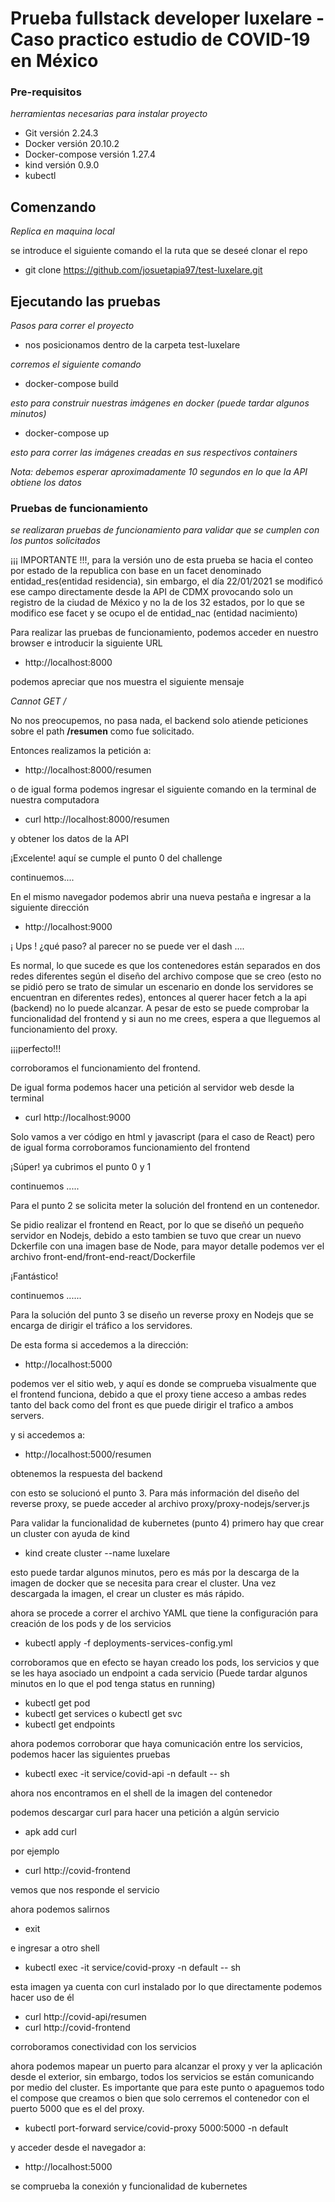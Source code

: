 # Prueba fullstack developer luxelare - Caso practico estudio de COVID-19 en México


### Pre-requisitos

_herramientas necesarias para instalar proyecto_

- Git versión 2.24.3
- Docker versión 20.10.2
- Docker-compose versión 1.27.4
- kind versión 0.9.0
- kubectl
## Comenzando

_Replica en maquina local_

se introduce el siguiente comando el la ruta que se deseé clonar el repo

- git clone https://github.com/josuetapia97/test-luxelare.git

## Ejecutando las pruebas

_Pasos para correr el proyecto_

- nos posicionamos dentro de la carpeta test-luxelare

_corremos el siguiente comando_
- docker-compose build


_esto para construir nuestras imágenes en docker (puede tardar algunos minutos)_
- docker-compose up


_esto para correr las imágenes creadas en sus respectivos containers_

_Nota: debemos esperar aproximadamente 10 segundos en lo que la API obtiene los datos_

### Pruebas de funcionamiento

_se realizaran pruebas de funcionamiento para validar que se cumplen con los puntos solicitados_

¡¡¡ IMPORTANTE !!!, para la versión uno de esta prueba se hacia el conteo por estado de la republica con base en un facet denominado entidad_res(entidad residencia), sin embargo, el día  22/01/2021 se modificó ese campo directamente desde la API de CDMX provocando solo un registro de la ciudad de México y no la de los 32 estados, por lo que se modifico ese facet y se ocupo el de entidad_nac (entidad nacimiento)

Para realizar las pruebas de funcionamiento, podemos acceder en nuestro browser e introducir la siguiente URL
- http://localhost:8000

podemos apreciar que nos muestra el siguiente mensaje 

_Cannot GET /_

No nos preocupemos, no pasa nada, el backend solo atiende peticiones sobre el path **/resumen**
como fue solicitado.


Entonces realizamos la petición a:

- http://localhost:8000/resumen

o de igual forma podemos ingresar el siguiente comando en la terminal de nuestra computadora

- curl http://localhost:8000/resumen

y obtener los datos de la API 

¡Excelente!
aquí se cumple el punto 0 del challenge

continuemos....

En el mismo navegador podemos abrir una nueva pestaña e ingresar a la siguiente dirección

- http://localhost:9000

¡ Ups ! ¿qué paso? al parecer no se puede ver el dash ....

Es normal, lo que sucede es que los contenedores están separados en dos redes diferentes según el diseño del archivo compose que se creo (esto no se pidió pero se trato de simular un escenario en donde los servidores se encuentran en diferentes redes),
entonces al querer hacer fetch a la api (backend) no lo puede alcanzar. A pesar de esto se puede comprobar la funcionalidad del frontend y si aun no me crees, espera a que lleguemos al funcionamiento del proxy.

¡¡¡perfecto!!! 

corroboramos el funcionamiento del frontend.

De igual forma podemos hacer una petición al servidor web desde la terminal

- curl http://localhost:9000

Solo vamos a ver código en html y javascript (para el caso de React) pero de igual forma corroboramos funcionamiento del frontend

¡Súper! ya cubrimos el punto 0 y 1

continuemos .....

Para el punto 2 se solicita meter la solución del frontend en un contenedor.

Se pidio realizar el frontend en React, por lo que se diseñó un pequeño servidor en Nodejs, debido a esto tambien se tuvo que crear un nuevo Dckerfile con una imagen base de Node, para mayor detalle podemos ver el archivo front-end/front-end-react/Dockerfile

¡Fantástico!

continuemos ......

Para la solución del punto 3 se diseño un reverse proxy en Nodejs que se encarga de dirigir el tráfico a los servidores.

De esta forma si accedemos a la dirección:

- http://localhost:5000

podemos ver el sitio web, y aquí es donde se comprueba visualmente que el frontend funciona, debido a que el proxy tiene acceso a ambas redes tanto del back como del front es que puede dirigir el trafico a ambos servers.

y si accedemos a:

- http://localhost:5000/resumen

obtenemos la respuesta del backend

con esto se solucionó el punto 3.
Para más información del diseño del reverse proxy, se puede acceder al archivo proxy/proxy-nodejs/server.js

Para validar la funcionalidad de kubernetes (punto 4) primero hay que crear un cluster con ayuda de kind

- kind create cluster --name luxelare

esto puede tardar algunos minutos, pero es más por la descarga de la imagen de docker que se necesita para crear el cluster. Una vez descargada la imagen, el crear un cluster es más rápido.

ahora se procede a correr el archivo YAML que tiene la configuración para creación de los pods y de los servicios

- kubectl apply -f deployments-services-config.yml

corroboramos que en efecto se hayan creado los pods, los servicios y que se les haya asociado un endpoint a cada servicio
(Puede tardar algunos minutos en lo que el pod tenga status en running)

- kubectl get pod
- kubectl get services o kubectl get svc
- kubectl get endpoints

ahora podemos corroborar que haya comunicación entre los servicios, podemos hacer las siguientes pruebas

- kubectl exec -it service/covid-api -n default -- sh

 ahora nos encontramos en el shell de la imagen del contenedor

 podemos descargar curl para hacer una petición a algún servicio
 
 - apk add curl

 por ejemplo
 - curl http://covid-frontend

 vemos que nos responde el servicio

ahora podemos salirnos

- exit

e ingresar a otro shell

- kubectl exec -it service/covid-proxy -n default -- sh

esta imagen ya cuenta con curl instalado por lo que directamente podemos hacer uso de él

- curl http://covid-api/resumen
- curl http://covid-frontend

corroboramos conectividad con los servicios

ahora podemos mapear un puerto para alcanzar el proxy y ver la aplicación desde el exterior,
sin embargo, todos los servicios se están comunicando por medio del cluster. Es importante que para este punto o apaguemos todo el compose que creamos o bien que solo cerremos el contenedor con el puerto 5000 que es el del proxy.

- kubectl port-forward service/covid-proxy 5000:5000 -n default

y acceder desde el navegador a:

- http://localhost:5000

se comprueba la conexión y funcionalidad de kubernetes
